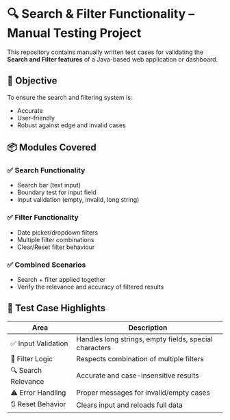 # 🔍 Search & Filter Functionality – Manual Testing Project

This repository contains manually written test cases for validating the **Search and Filter features** of a Java-based web application or dashboard.

## 🎯 Objective

To ensure the search and filtering system is:
- Accurate
- User-friendly
- Robust against edge and invalid cases

## 📦 Modules Covered

### ✅ Search Functionality
- Search bar (text input)
- Boundary test for input field
- Input validation (empty, invalid, long string)

### ✅ Filter Functionality
- Date picker/dropdown filters
- Multiple filter combinations
- Clear/Reset filter behaviour

### ✅ Combined Scenarios
- Search + filter applied together
- Verify the relevance and accuracy of filtered results

## 🧪 Test Case Highlights

| Area                  | Description |
|-----------------------|-------------|
| ✅ Input Validation    | Handles long strings, empty fields, special characters |
| 🔄 Filter Logic        | Respects combination of multiple filters |
| 🔍 Search Relevance    | Accurate and case-insensitive results |
| ⚠️ Error Handling       | Proper messages for invalid/empty cases |
| 🔃 Reset Behavior       | Clears input and reloads full data |
